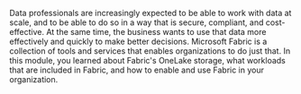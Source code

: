 Data professionals are increasingly expected to be able to work with data at scale, and to be able to do so in a way that is secure, compliant, and cost-effective.  At the same time, the business wants to use that data more effectively and quickly to make better decisions. Microsoft Fabric is a collection of tools and services that enables organizations to do just that. In this module, you learned about Fabric's OneLake storage, what workloads that are included in Fabric, and how to enable and use Fabric in your organization.
